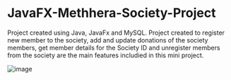 # JavaFX-Methhera-Society-Project
Project created using Java, JavaFx and MySQL.
Project created to register new member to the society, add and update donations of the society members,  get member details for the Society ID and unregister members from the society are the main features includied in this mini project.

![image](https://user-images.githubusercontent.com/126737598/227411942-94f4696f-da2e-43a5-bcc5-ac1013c02957.png)



